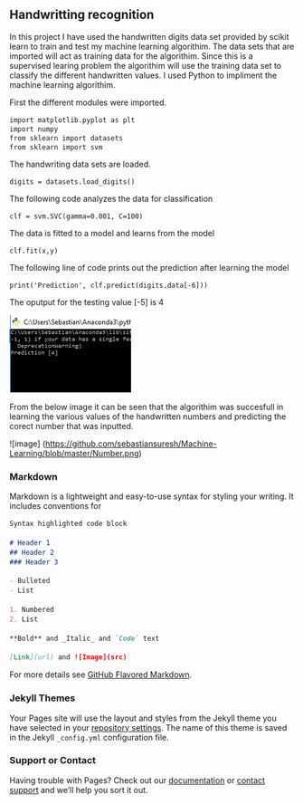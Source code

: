 ## Handwritting recognition   

In this project I have used the handwritten digits data set provided by scikit learn to train and test my machine learning algorithim. The data sets that are imported will act as training data for the algorithim. Since this is a supervised learing problem the algorithim will use the training data set to classify the different handwritten values.
I used Python to impliment the machine learning algorithim.

First the different modules were imported. 
```
import matplotlib.pyplot as plt
import numpy
from sklearn import datasets
from sklearn import svm
```
The handwriting data sets are loaded.

```
digits = datasets.load_digits()
```

The following code analyzes the data for classification 
```
clf = svm.SVC(gamma=0.001, C=100)
 ```
 
 The data is fitted to a model and learns from the model
 ```
 clf.fit(x,y)
 ```
 
 The following line of code prints out the prediction after learning the model
 ```
 print('Prediction', clf.predict(digits.data[-6]))
 ```
 
 The oputput for the testing value [-5] is 4
 
 ![image](https://github.com/sebastiansuresh/Machine-Learning/blob/master/prediction.png)
 
 From the below image it can be seen that the algorithim was succesfull in learning the various values of the handwritten numbers and predicting the corect number that was inputted.
 
 ![image] (https://github.com/sebastiansuresh/Machine-Learning/blob/master/Number.png)
 
### Markdown

Markdown is a lightweight and easy-to-use syntax for styling your writing. It includes conventions for

```markdown
Syntax highlighted code block

# Header 1
## Header 2
### Header 3

- Bulleted
- List

1. Numbered
2. List

**Bold** and _Italic_ and `Code` text

[Link](url) and ![Image](src)
```

For more details see [GitHub Flavored Markdown](https://guides.github.com/features/mastering-markdown/).

### Jekyll Themes

Your Pages site will use the layout and styles from the Jekyll theme you have selected in your [repository settings](https://github.com/sebastiansuresh/Machine-Learning/settings). The name of this theme is saved in the Jekyll `_config.yml` configuration file.

### Support or Contact

Having trouble with Pages? Check out our [documentation](https://help.github.com/categories/github-pages-basics/) or [contact support](https://github.com/contact) and we’ll help you sort it out.
